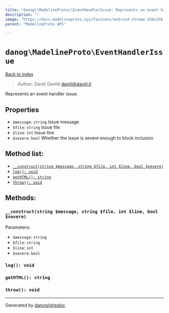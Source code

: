 ```yaml
---
title: "danog\\MadelineProto\\EventHandlerIssue: Represents an event handler issue."
description: ""
image: "https://docs.madelineproto.xyz/favicons/android-chrome-256x256.png"
parent: "MadelineProto API"

---
```

# `danog\MadelineProto\EventHandlerIssue`
[Back to index](../../index.html)

> Author: Daniil Gentili <daniil@daniil.it>  
  

Represents an event handler issue.  



## Properties
* `$message`: `string` Issue message
* `$file`: `string` Issue file
* `$line`: `int` Issue line
* `$severe`: `bool` Whether the issue is severe enough to block inclusion

## Method list:
* [`__construct(string $message, string $file, int $line, bool $severe)`](#__construct)
* [`log(): void`](#log)
* [`getHTML(): string`](#gethtml)
* [`throw(): void`](#throw)

## Methods:
### `__construct(string $message, string $file, int $line, bool $severe)`




Parameters:

* `$message`: `string`   
* `$file`: `string`   
* `$line`: `int`   
* `$severe`: `bool`   



### `log(): void`





### `getHTML(): string`





### `throw(): void`





---
Generated by [danog/phpdoc](https://phpdoc.daniil.it)
